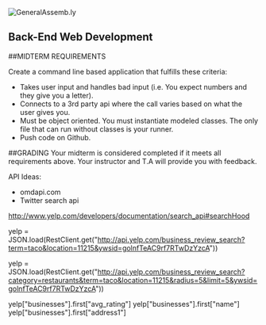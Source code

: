 ![GeneralAssemb.ly](https://github.com/generalassembly/ga-ruby-on-rails-for-devs/raw/master/images/ga.png "GeneralAssemb.ly")

Back-End Web Development
--------

##MIDTERM  REQUIREMENTS

Create a command line based application that fulfills these criteria:

-  Takes user input and handles bad input (i.e. You expect numbers and they give you a letter).
-   Connects to a 3rd party api where the call varies based on what the user gives you.
-   Must be object oriented. You must instantiate modeled classes. The only file that can run without classes is your runner.
-   Push code on Github.


##GRADING
Your midterm is considered completed if it meets all requirements above. Your instructor and T.A will provide you with feedback.


API Ideas:

*   omdapi.com
*   Twitter search api

http://www.yelp.com/developers/documentation/search_api#searchHood

yelp = JSON.load(RestClient.get("http://api.yelp.com/business_review_search?term=taco&location=11215&ywsid=golnfTeAC9rf7RTwDzYzcA"))

yelp = JSON.load(RestClient.get("http://api.yelp.com/business_review_search?category=restaurants&term=taco&location=11215&radius=5&limit=5&ywsid=golnfTeAC9rf7RTwDzYzcA"))

yelp["businesses"].first["avg_rating"]
yelp["businesses"].first["name"]
yelp["businesses"].first["address1"]